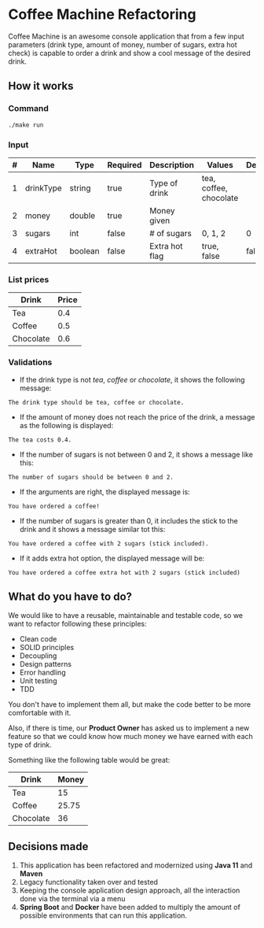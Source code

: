 # Coffee Machine Refactoring

Coffee Machine is an awesome console application that from a few input parameters (drink type, 
amount of money, number of sugars, extra hot check) is capable to order a drink and show a cool 
message of the desired drink.

## How it works

### Command

```
./make run
```

### Input

|#      |Name       |Type   |Required   |Description    |Values                 |Default|
|---    |---        |---    |---        |---            |---                    |---    |
|1      |drinkType  |string |true       |Type of drink  |tea, coffee, chocolate |
|2      |money      |double |true       |Money given    |                       |
|3      |sugars     |int    |false      |# of sugars    |0, 1, 2                |0      |
|4      |extraHot   |boolean|false      |Extra hot flag |true, false            |false  |

### List prices

|Drink      |Price  |
|---        |---    |
|Tea        |0.4    |
|Coffee     |0.5    |
|Chocolate  |0.6    |

### Validations

- If the drink type is not *tea*, *coffee* or *chocolate*, it shows the following message:

```
The drink type should be tea, coffee or chocolate.
```

- If the amount of money does not reach the price of the drink, a message as the following is displayed:

```
The tea costs 0.4.
```

- If the number of sugars is not between 0 and 2, it shows a message like this:

```
The number of sugars should be between 0 and 2.
```

- If the arguments are right, the displayed message is:

```
You have ordered a coffee!
```

- If the number of sugars is greater than 0, it includes the stick to the drink and it shows a message similar tot this:

```
You have ordered a coffee with 2 sugars (stick included).
```

-  If it adds extra hot option, the displayed message will be:

```
You have ordered a coffee extra hot with 2 sugars (stick included)
```

## What do you have to do?

We would like to have a reusable, maintainable and testable code, so we want to refactor following these principles:

* Clean code
* SOLID principles
* Decoupling
* Design patterns
* Error handling
* Unit testing
* TDD

You don't have to implement them all, but make the code better to be more comfortable with it.

Also, if there is time, our **Product Owner** has asked us to implement a new feature
so that we could know how much money we have earned with each type of drink.

Something like the following table would be great:

|Drink      |Money  |
|---        |---    |
|Tea        |15     |
|Coffee     |25.75  |
|Chocolate  |36     |

## Decisions made

1. This application has been refactored and modernized using **Java 11** and **Maven**
2. Legacy functionality taken over and tested
3. Keeping the console application design approach, all the interaction done via the terminal via a menu
4. **Spring Boot** and **Docker** have been added to multiply the amount of possible environments that can run this application.